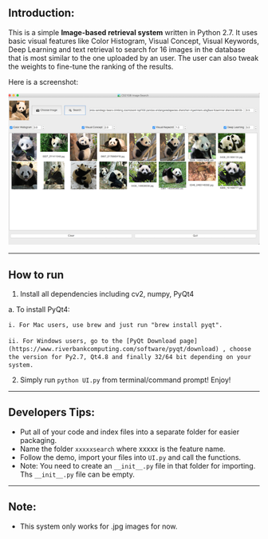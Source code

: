 ## Introduction:
This is a simple __Image-based retrieval system__ written in Python 2.7. It uses basic visual features like Color Histogram, Visual Concept, Visual Keywords, Deep Learning and text retrieval to search for 16 images in the database that is most similar to the one uploaded by an user. The user can also tweak the weights to fine-tune the ranking of the results. 

Here is a screenshot:

![Image Retrieval](https://github.com/bingoyahoo/cs2108assignment1/blob/master/Latest%20Screenshot.png)


---
## How to run

1. Install all dependencies including cv2, numpy, PyQt4
  
  a. To install PyQt4: 
    
    i. For Mac users, use brew and just run "brew install pyqt". 
    
    ii. For Windows users, go to the [PyQt Download page](https://www.riverbankcomputing.com/software/pyqt/download) , choose the version for Py2.7, Qt4.8 and finally 32/64 bit depending on your system.

2. Simply run `python UI.py` from terminal/command prompt! Enjoy!

---
## Developers Tips:
- Put all of your code and index files into a separate folder for easier packaging.
- Name the folder `xxxxxsearch` where xxxxx is the feature name.
- Follow the demo, import your files into `UI.py` and call the functions.
- Note: You need to create an `__init__.py` file in that folder for importing. Ths `__init__.py` file can be empty.


---
## Note:
- This system only works for .jpg images for now.
